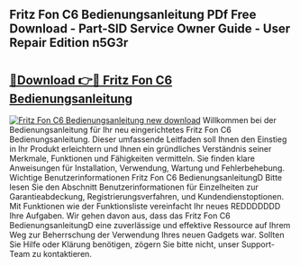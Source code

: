 ## Fritz Fon C6 Bedienungsanleitung PDf Free Download - Part-SlD Service Owner Guide - User Repair Edition n5G3r

# <h2><a href="http://df641ox.blite.top/?on=Fritz+Fon+C6+Bedienungsanleitung">🔗Download 👉🔴 Fritz Fon C6 Bedienungsanleitung</a></h2>

[![Fritz Fon C6 Bedienungsanleitung new download](https://i.imgur.com/lujVjoI.png)](http://df641ox.blite.top/?on=Fritz+Fon+C6+Bedienungsanleitung)
Willkommen bei der Bedienungsanleitung für Ihr neu eingerichtetes Fritz Fon C6 Bedienungsanleitung. Dieser umfassende Leitfaden soll Ihnen den Einstieg in Ihr Produkt erleichtern und Ihnen ein gründliches Verständnis seiner Merkmale, Funktionen und Fähigkeiten vermitteln. Sie finden klare Anweisungen für Installation, Verwendung, Wartung und Fehlerbehebung. Wichtige Benutzerinformationen Fritz Fon C6 BedienungsanleitungD Bitte lesen Sie den Abschnitt Benutzerinformationen für Einzelheiten zur Garantieabdeckung, Registrierungsverfahren, und Kundendienstoptionen. Mit Funktionen wie der Funktionsliste vereinfacht Ihr neues REDDDDDDD Ihre Aufgaben. Wir gehen davon aus, dass das Fritz Fon C6 BedienungsanleitungD eine zuverlässige und effektive Ressource auf Ihrem Weg zur Beherrschung der Verwendung Ihres neuen Gadgets war. Sollten Sie Hilfe oder Klärung benötigen, zögern Sie bitte nicht, unser Support-Team zu kontaktieren.
